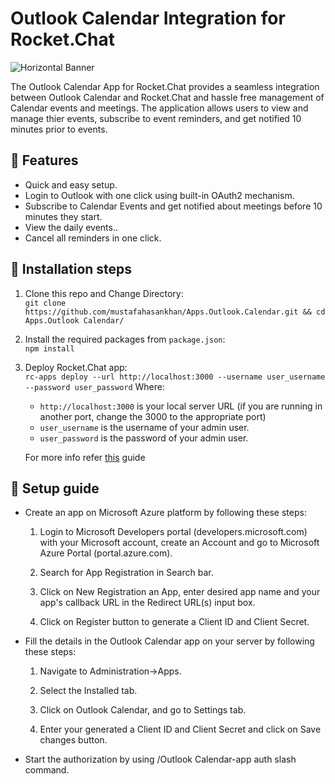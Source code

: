 # Outlook Calendar Integration for Rocket.Chat

![Horizontal Banner](https://i.ibb.co/64T97sv/Screenshot-2022-11-06-at-11-05-33-AM.png)

The Outlook Calendar App for Rocket.Chat  provides a seamless integration between Outlook Calendar and Rocket.Chat and hassle free management of Calendar events and meetings.
The application allows users to view and manage thier events, subscribe to event reminders, and get notified 10 minutes prior to events.


<h2>🚀 Features </h2>
<ul>
  <li>Quick and easy setup.</li> 
  <li>Login to Outlook with one click using built-in OAuth2 mechanism.</li>
  <li>Subscribe to Calendar Events and get notified about meetings before 10 minutes they start.</li>
  <li>View the daily events..</li>
  <li>Cancel all reminders in one click.</li>
</ul>


<h2>🔧 Installation steps </h2>

 1. Clone this repo and Change Directory: </br>
 `git clone https://github.com/mustafahasankhan/Apps.Outlook.Calendar.git && cd Apps.Outlook Calendar/`

 2. Install the required packages from `package.json`: </br>
	 `npm install`

 3. Deploy Rocket.Chat app: </br>
    `rc-apps deploy --url http://localhost:3000 --username user_username --password user_password`
    Where:
    - `http://localhost:3000` is your local server URL (if you are running in another port, change the 3000 to the appropriate port)
    - `user_username` is the username of your admin user.
    - `user_password` is the password of your admin user.

    For more info refer [this](https://rocket.chat/docs/developer-guides/developing-apps/getting-started/) guide

<h2>📲 Setup guide </h2>
 <ul>
  <li> Create an app on Microsoft Azure platform by following these steps:</li> 
  
  1. Login to Microsoft Developers portal (developers.microsoft.com) with your Microsoft account, create an Account and go to Microsoft Azure Portal (portal.azure.com).
  
  2. Search for App Registration in Search bar.
  
  3. Click on New Registration an App, enter desired app name and your app's callback URL in the Redirect URL(s) input box.
  
  4. Click on Register button to generate a Client ID and Client Secret.
  
  <li>Fill the details in the Outlook Calendar app on your server by following these steps:</li>
  
  1. Navigate to Administration->Apps. 
  
  2. Select the Installed tab.
  
  3. Click on Outlook Calendar, and go to Settings tab.
  
  4. Enter your generated a Client ID and Client Secret and click on Save changes button.
  
  <li>Start the authorization by using /Outlook Calendar-app auth slash command.</li>
</ul>



